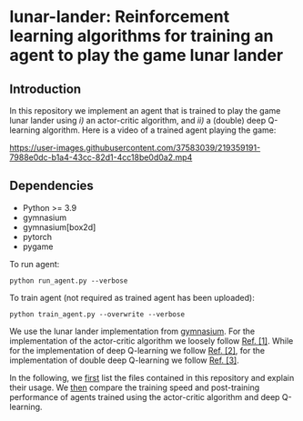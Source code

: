 # lunar-lander: Reinforcement learning algorithms for training an agent to play the game lunar lander

## Introduction

In this repository we implement an agent that is trained to play the game lunar lander using <i>i)</i> an actor-critic algorithm, and <i>ii)</i> a (double) deep Q-learning algorithm. Here is a video of a trained agent playing the game:

https://user-images.githubusercontent.com/37583039/219359191-7988e0dc-b1a4-43cc-82d1-4cc18be0d0a2.mp4

## Dependencies
* Python >= 3.9
* gymnasium
* gymnasium[box2d]
* pytorch
* pygame

To run agent:
```
python run_agent.py --verbose
```

To train agent (not required as trained agent has been uploaded):
```
python train_agent.py --overwrite --verbose
```

We use the lunar lander implementation from [gymnasium](https://gymnasium.farama.org). For the implementation of the actor-critic algorithm we loosely follow <a href="#ref_1">Ref. [1]</a>. While for the implementation of deep Q-learning we follow <a href="#ref_2">Ref. [2]</a>, for the implementation of double deep Q-learning we follow <a href="#ref_3">Ref. [3]</a>.

In the following, we [first](#files-and-usage) list the files contained in this repository and explain their usage. We [then](#comparison-actor-critic-algorithm-vs-deep-q-learning) compare the training speed and post-training performance of agents trained using the actor-critic algorithm and deep Q-learning.